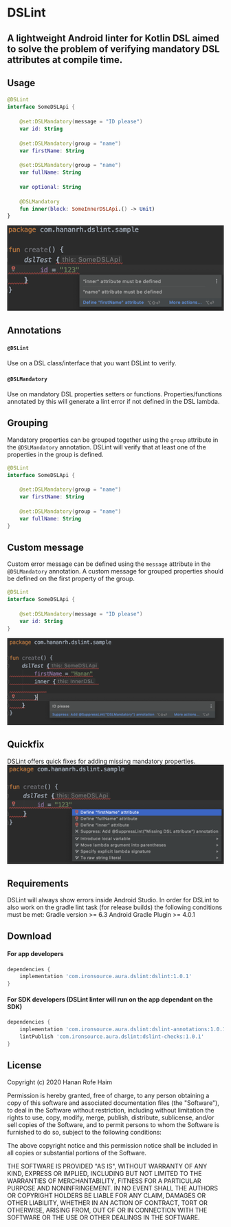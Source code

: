 DSLint
============

A lightweight Android linter for Kotlin DSL aimed to solve the problem of verifying mandatory DSL attributes at compile time.
---
 
Usage
---
```kotlin
@DSLint
interface SomeDSLApi {

    @set:DSLMandatory(message = "ID please")
    var id: String

    @set:DSLMandatory(group = "name")
    var firstName: String

    @set:DSLMandatory(group = "name")
    var fullName: String

    var optional: String

    @DSLMandatory
    fun inner(block: SomeInnerDSLApi.() -> Unit)
}
```

![Sample](images/sample.png)

Annotations
---
#### `@DSLint`
Use on a DSL class/interface that you want DSLint to verify.

#### `@DSLMandatory`
Use on mandatory DSL properties setters or functions.
Properties/functions annotated by this will generate a lint error if not
defined in the DSL lambda.

Grouping
---
Mandatory properties can be grouped together using the `group` attribute
in the `@DSLMandatory` annotation.
DSLint will verify that at least one of the properties in the group is defined.
```kotlin
@DSLint
interface SomeDSLApi {

    @set:DSLMandatory(group = "name")
    var firstName: String

    @set:DSLMandatory(group = "name")
    var fullName: String
}
```

Custom message
---
Custom error message can be defined using the `message` attribute in the `@DSLMandatory` annotation.
A custom message for grouped properties should be defined on the first property of the group.
```kotlin
@DSLint
interface SomeDSLApi {

    @set:DSLMandatory(message = "ID please")
    var id: String
}
```
![Sample](images/sample_custom.png)

Quickfix
---
DSLint offers quick fixes for adding missing mandatory properties. 
![Sample](images/sample_quickfix.png)

Requirements
--------
DSLint will always show errors inside Android Studio.
In order for DSLint to also work on the gradle lint task (for release builds) the following conditions must be met:
Gradle version >= 6.3
Android Gradle Plugin >= 4.0.1

Download
--------
#### For app developers
```groovy
dependencies {
    implementation 'com.ironsource.aura.dslint:dslint:1.0.1'
}
```

#### For SDK developers (DSLint linter will run on the app dependant on the SDK)
```groovy
dependencies {
    implementation 'com.ironsource.aura.dslint:dslint-annotations:1.0.1'
    lintPublish 'com.ironsource.aura.dslint:dslint-checks:1.0.1'
}
```

License
-------

Copyright (c) 2020 Hanan Rofe Haim

Permission is hereby granted, free of charge, to any person obtaining a copy
of this software and associated documentation files (the "Software"), to deal
in the Software without restriction, including without limitation the rights
to use, copy, modify, merge, publish, distribute, sublicense, and/or sell
copies of the Software, and to permit persons to whom the Software is
furnished to do so, subject to the following conditions:

The above copyright notice and this permission notice shall be included in all
copies or substantial portions of the Software.

THE SOFTWARE IS PROVIDED "AS IS", WITHOUT WARRANTY OF ANY KIND, EXPRESS OR
IMPLIED, INCLUDING BUT NOT LIMITED TO THE WARRANTIES OF MERCHANTABILITY,
FITNESS FOR A PARTICULAR PURPOSE AND NONINFRINGEMENT. IN NO EVENT SHALL THE
AUTHORS OR COPYRIGHT HOLDERS BE LIABLE FOR ANY CLAIM, DAMAGES OR OTHER
LIABILITY, WHETHER IN AN ACTION OF CONTRACT, TORT OR OTHERWISE, ARISING FROM,
OUT OF OR IN CONNECTION WITH THE SOFTWARE OR THE USE OR OTHER DEALINGS IN THE
SOFTWARE.
